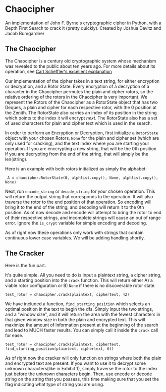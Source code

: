 # Chaocipher
An implementation of John F. Byrne's cryptographic cipher in Python, with a Depth First Search to crack it (pretty quickly).
Created by Joshua Davitz and Jacob Bumgardner

## The Chaocipher

The Chaocipher is a century old cryptographic system whose mechanism was revealed to the public about ten years ago. For
 more details about its operation, see [Carl Scheffler's excellent explanation](http://www.inference.org.uk/cs482/projects/chaocipher/index.html)
 
 
Our implementation of the cipher takes in a text string, for either encryption or decryption, and a Rotor State. Every 
encryption of a decryption of a character in the Chaocipher permutes the plain and cipher rotors, so the relative ordering 
of the rotors in the Chaocipher is very important. We represent the Rotors of the Chaocipher as a RotorState object 
that has two Deques, a plain and cipher for each respective rotor, with the 0 position at the Zenith. The RotorState also
carries an index of its position in the string which points to the index it will encrypt _next_. The RotorState also has
a set of used characters for plain and cipher text which is used in the search.

In order to perform an Encryption or Decryption, first initialize a `RotorState` object with your chosen Rotors, `None` for
the plain and cipher set (which are only used for cracking), and the text index where you are starting 
your operation. If you are enccrypting a new string, that will be the 0th position. If you are decrypting from the end of
the string, that will simply be the len(string). 

Here is an example with both rotors initialized as simply the alphabet:

`
A = chaocipher.RotorState(0, alphlist.copy(), None, alphlist.copy(), None)`


Next, run `encode_string` or `decode_string` for your chosen operation. This will return the output string that corresponds
to the operation. It will also traverse the rotor to the end position of that operation. So encoding will bring it to the end 
of the string, and decoding will return it to the 0th position. As of now decode and encode will attempt to bring the rotor
to end of their respective strings, and incomplete strings will cause an out of range error. Ignore the `is_crypt` variable 
for simple encoding and decoding. 

As of right now these operations only work with strings that contain continuous lower case variables. We will be adding 
handling shortly.

## The Cracker

Here is the fun part. 

It's quite simple. All you need to do is input a plaintext string, a cipher string, and a starting position into
the `crack` function. This will return either A) a viable rotor configuration or B) `None` if there is no discoverable
rotor state. 

`test_rotor = chaocipher.crack(plaintext, ciphertext, 42)`


We have included a function, `find_starting_position` which selects an optimal position in the text to begin the dfs.
Simply input the two strings, and a "window size", and it will return the area with the fewest characters in that given
window size in both the plain and encrypted text. This will maximize the amount of information present at the 
beginning of the search and lead to MUCH faster results. You can simply call it inside the `crack` call for ease.

`test_rotor = chaocipher.crack(plaintext, ciphertext, find_starting_position(plaintext, ciphertext, 6))`

As of right now the cracker will only function on strings where both the plain and encrypted text are present. If you want
to use it to decrypt some unknown characters(like in Exhibit 1), simply traverse the rotor to the index just before the unknown
characters begin. Then, use encode or decode string on the string that you possess, this time making sure that you set
the flag indicating what type of string you are using.


